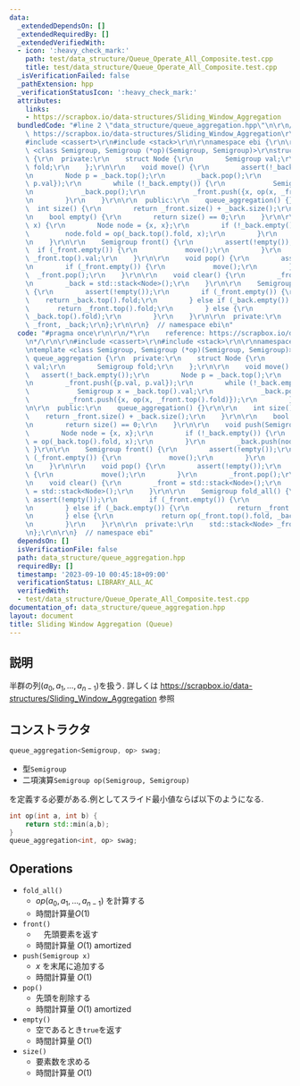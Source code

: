 ```yaml
---
data:
  _extendedDependsOn: []
  _extendedRequiredBy: []
  _extendedVerifiedWith:
  - icon: ':heavy_check_mark:'
    path: test/data_structure/Queue_Operate_All_Composite.test.cpp
    title: test/data_structure/Queue_Operate_All_Composite.test.cpp
  _isVerificationFailed: false
  _pathExtension: hpp
  _verificationStatusIcon: ':heavy_check_mark:'
  attributes:
    links:
    - https://scrapbox.io/data-structures/Sliding_Window_Aggregation
  bundledCode: "#line 2 \"data_structure/queue_aggregation.hpp\"\n\r\n/*\r\n    reference:\
    \ https://scrapbox.io/data-structures/Sliding_Window_Aggregation\r\n*/\r\n\r\n\
    #include <cassert>\r\n#include <stack>\r\n\r\nnamespace ebi {\r\n\r\ntemplate\
    \ <class Semigroup, Semigroup (*op)(Semigroup, Semigroup)>\r\nstruct queue_aggregation\
    \ {\r\n  private:\r\n    struct Node {\r\n        Semigroup val;\r\n        Semigroup\
    \ fold;\r\n    };\r\n\r\n    void move() {\r\n        assert(!_back.empty());\r\
    \n        Node p = _back.top();\r\n        _back.pop();\r\n        _front.push({p.val,\
    \ p.val});\r\n        while (!_back.empty()) {\r\n            Semigroup x = _back.top().val;\r\
    \n            _back.pop();\r\n            _front.push({x, op(x, _front.top().fold)});\r\
    \n        }\r\n    }\r\n\r\n  public:\r\n    queue_aggregation() {}\r\n\r\n  \
    \  int size() {\r\n        return _front.size() + _back.size();\r\n    }\r\n\r\
    \n    bool empty() {\r\n        return size() == 0;\r\n    }\r\n\r\n    void push(Semigroup\
    \ x) {\r\n        Node node = {x, x};\r\n        if (!_back.empty()) {\r\n   \
    \         node.fold = op(_back.top().fold, x);\r\n        }\r\n        _back.push(node);\r\
    \n    }\r\n\r\n    Semigroup front() {\r\n        assert(!empty());\r\n      \
    \  if (_front.empty()) {\r\n            move();\r\n        }\r\n        return\
    \ _front.top().val;\r\n    }\r\n\r\n    void pop() {\r\n        assert(!empty());\r\
    \n        if (_front.empty()) {\r\n            move();\r\n        }\r\n      \
    \  _front.pop();\r\n    }\r\n\r\n    void clear() {\r\n        _front = std::stack<Node>();\r\
    \n        _back = std::stack<Node>();\r\n    }\r\n\r\n    Semigroup fold_all()\
    \ {\r\n        assert(!empty());\r\n        if (_front.empty()) {\r\n        \
    \    return _back.top().fold;\r\n        } else if (_back.empty()) {\r\n     \
    \       return _front.top().fold;\r\n        } else {\r\n            return op(_front.top().fold,\
    \ _back.top().fold);\r\n        }\r\n    }\r\n\r\n  private:\r\n    std::stack<Node>\
    \ _front, _back;\r\n};\r\n\r\n}  // namespace ebi\n"
  code: "#pragma once\r\n\r\n/*\r\n    reference: https://scrapbox.io/data-structures/Sliding_Window_Aggregation\r\
    \n*/\r\n\r\n#include <cassert>\r\n#include <stack>\r\n\r\nnamespace ebi {\r\n\r\
    \ntemplate <class Semigroup, Semigroup (*op)(Semigroup, Semigroup)>\r\nstruct\
    \ queue_aggregation {\r\n  private:\r\n    struct Node {\r\n        Semigroup\
    \ val;\r\n        Semigroup fold;\r\n    };\r\n\r\n    void move() {\r\n     \
    \   assert(!_back.empty());\r\n        Node p = _back.top();\r\n        _back.pop();\r\
    \n        _front.push({p.val, p.val});\r\n        while (!_back.empty()) {\r\n\
    \            Semigroup x = _back.top().val;\r\n            _back.pop();\r\n  \
    \          _front.push({x, op(x, _front.top().fold)});\r\n        }\r\n    }\r\
    \n\r\n  public:\r\n    queue_aggregation() {}\r\n\r\n    int size() {\r\n    \
    \    return _front.size() + _back.size();\r\n    }\r\n\r\n    bool empty() {\r\
    \n        return size() == 0;\r\n    }\r\n\r\n    void push(Semigroup x) {\r\n\
    \        Node node = {x, x};\r\n        if (!_back.empty()) {\r\n            node.fold\
    \ = op(_back.top().fold, x);\r\n        }\r\n        _back.push(node);\r\n   \
    \ }\r\n\r\n    Semigroup front() {\r\n        assert(!empty());\r\n        if\
    \ (_front.empty()) {\r\n            move();\r\n        }\r\n        return _front.top().val;\r\
    \n    }\r\n\r\n    void pop() {\r\n        assert(!empty());\r\n        if (_front.empty())\
    \ {\r\n            move();\r\n        }\r\n        _front.pop();\r\n    }\r\n\r\
    \n    void clear() {\r\n        _front = std::stack<Node>();\r\n        _back\
    \ = std::stack<Node>();\r\n    }\r\n\r\n    Semigroup fold_all() {\r\n       \
    \ assert(!empty());\r\n        if (_front.empty()) {\r\n            return _back.top().fold;\r\
    \n        } else if (_back.empty()) {\r\n            return _front.top().fold;\r\
    \n        } else {\r\n            return op(_front.top().fold, _back.top().fold);\r\
    \n        }\r\n    }\r\n\r\n  private:\r\n    std::stack<Node> _front, _back;\r\
    \n};\r\n\r\n}  // namespace ebi"
  dependsOn: []
  isVerificationFile: false
  path: data_structure/queue_aggregation.hpp
  requiredBy: []
  timestamp: '2023-09-10 00:45:18+09:00'
  verificationStatus: LIBRARY_ALL_AC
  verifiedWith:
  - test/data_structure/Queue_Operate_All_Composite.test.cpp
documentation_of: data_structure/queue_aggregation.hpp
layout: document
title: Sliding Window Aggregation (Queue)
---
```


## 説明

半群の列$(a_0,a_1, \dots, a_{n-1})$を扱う.
詳しくは https://scrapbox.io/data-structures/Sliding_Window_Aggregation 参照

## コンストラクタ

```cpp
queue_aggregation<Semigroup, op> swag;
```
-   型```Semigroup```
-   二項演算```Semigroup op(Semigroup, Semigroup)```

を定義する必要がある.例としてスライド最小値ならば以下のようになる.

```cpp
int op(int a, int b) {
    return std::min(a,b);
}
queue_aggregation<int, op> swag;
```

## Operations

-   ```fold_all()```
    -   $op(a_0, a_1, \dots, a_{n-1})$ を計算する
    -   時間計算量$O(1)$
-   ```front()```
    - 　先頭要素を返す
    -   時間計算量 $O(1)$ amortized
-   ```push(Semigroup x)```
    -   $x$ を末尾に追加する
    -   時間計算量 $O(1)$
-   ```pop()```
    -   先頭を削除する
    -   時間計算量 $O(1)$ amortized
-   ```empty()```
    -   空であるとき```true```を返す
    -   時間計算量 $O(1)$
-   ```size()```
    -   要素数を求める
    -   時間計算量 $O(1)$